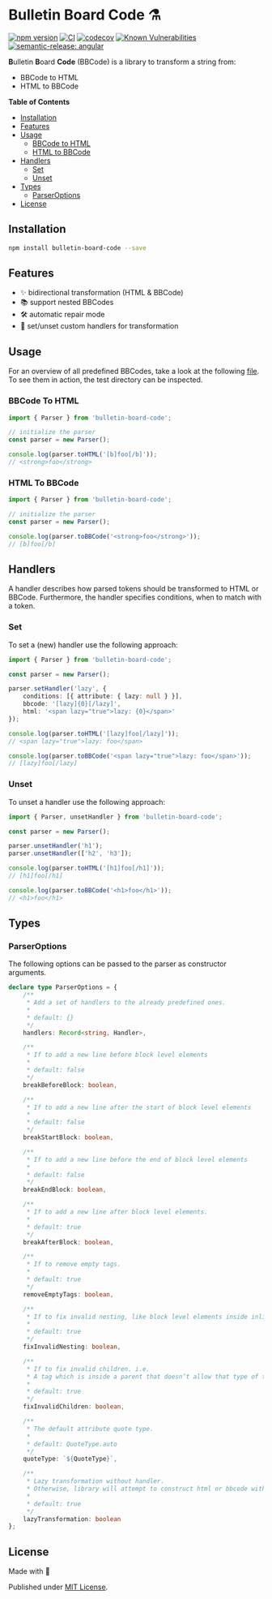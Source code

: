 # Bulletin Board Code ⚗️

[![npm version](https://badge.fury.io/js/bulletin-board-code.svg)](https://badge.fury.io/js/bulletin-board-code)
[![CI](https://github.com/tada5hi/bulletin-board-code/actions/workflows/main.yml/badge.svg)](https://github.com/tada5hi/bulletin-board-code/actions/workflows/main.yml)
[![codecov](https://codecov.io/gh/Tada5hi/bulletin-board-code/branch/master/graph/badge.svg?token=4KNSG8L13V)](https://codecov.io/gh/Tada5hi/bulletin-board-code)
[![Known Vulnerabilities](https://snyk.io/test/github/Tada5hi/bulletin-board-code/badge.svg)](https://snyk.io/test/github/Tada5hi/bulletin-board-code)
[![semantic-release: angular](https://img.shields.io/badge/semantic--release-angular-e10079?logo=semantic-release)](https://github.com/semantic-release/semantic-release)

**B**ulletin **B**oard **Code** (BBCode) is a library to transform a string from:
- BBCode to HTML
- HTML to BBCode

**Table of Contents**

- [Installation](#installation)
- [Features](#features)
- [Usage](#usage)
  - [BBCode to HTML](#bbcode-to-html)
  - [HTML to BBCode](#html-to-bbcode)
- [Handlers](#handlers)
  - [Set](#set)
  - [Unset](#unset)
- [Types](#types)
  - [ParserOptions](#parseroptions)
- [License](#license)

## Installation

```bash
npm install bulletin-board-code --save
```

## Features

- ✨ bidirectional transformation (HTML & BBCode)
- 📚 support nested BBCodes
- 🛠️ automatic repair mode
- 🧩 set/unset custom handlers for transformation

## Usage

For an overview of all predefined BBCodes,
take a look at the following [file](src/handler/constants.ts).
To see them in action, the test directory can be inspected.

### BBCode To HTML

```typescript
import { Parser } from 'bulletin-board-code';

// initialize the parser
const parser = new Parser();

console.log(parser.toHTML('[b]foo[/b]'));
// <strong>foo</strong>

```

### HTML To BBCode

```typescript
import { Parser } from 'bulletin-board-code';

// initialize the parser
const parser = new Parser();

console.log(parser.toBBCode('<strong>foo</strong>'));
// [b]foo[/b]
```

## Handlers

A handler describes how parsed tokens should be transformed to HTML or BBCode.
Furthermore, the handler specifies conditions, when to match with a token.

### Set

To set a (new) handler use the following approach:

```typescript
import { Parser } from 'bulletin-board-code';

const parser = new Parser();

parser.setHandler('lazy', {
    conditions: [{ attribute: { lazy: null } }],
    bbcode: '[lazy]{0}[/lazy]',
    html: '<span lazy="true">lazy: {0}</span>'
});

console.log(parser.toHTML('[lazy]foo[/lazy]'));
// <span lazy="true">lazy: foo</span>

console.log(parser.toBBCode('<span lazy="true">lazy: foo</span>'));
// [lazy]foo[/lazy]
```

### Unset

To unset a handler use the following approach:

```typescript
import { Parser, unsetHandler } from 'bulletin-board-code';

const parser = new Parser();

parser.unsetHandler('h1');
parser.unsetHandler(['h2', 'h3']);

console.log(parser.toHTML('[h1]foo[/h1]'));
// [h1]foo[/h1]

console.log(parser.toBBCode('<h1>foo</h1>'));
// <h1>foo</h1>
```

## Types
### ParserOptions

The following options can be passed to the parser as constructor arguments.

```typescript
declare type ParserOptions = {
    /**
     * Add a set of handlers to the already predefined ones.
     *
     * default: {}
     */
    handlers: Record<string, Handler>,

    /**
     * If to add a new line before block level elements
     *
     * default: false
     */
    breakBeforeBlock: boolean,

    /**
     * If to add a new line after the start of block level elements
     *
     * default: false
     */
    breakStartBlock: boolean,

    /**
     * If to add a new line before the end of block level elements
     *
     * default: false
     */
    breakEndBlock: boolean,

    /**
     * If to add a new line after block level elements.
     *
     * default: true
     */
    breakAfterBlock: boolean,

    /**
     * If to remove empty tags.
     *
     * default: true
     */
    removeEmptyTags: boolean,

    /**
     * If to fix invalid nesting, like block level elements inside inline elements.
     *
     * default: true
     */
    fixInvalidNesting: boolean,

    /**
     * If to fix invalid children. i.e.
     * A tag which is inside a parent that doesn’t allow that type of tag as a child.
     *
     * default: true
     */
    fixInvalidChildren: boolean,

    /**
     * The default attribute quote type.
     *
     * default: QuoteType.auto
     */
    quoteType: `${QuoteType}`,

    /**
     * Lazy transformation without handler.
     * Otherwise, library will attempt to construct html or bbcode without handler.
     *
     * default: true
     */
    lazyTransformation: boolean
};
```

## License

Made with 💚

Published under [MIT License](./LICENSE).
